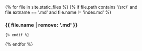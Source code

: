 {% for file in site.static_files %}
    {% if file.path contains '/src/' and file.extname == '.md' and file.name != 'index.md' %}
### {{ file.name | remove: '.md' }}
    {% endif %}
{% endfor %}